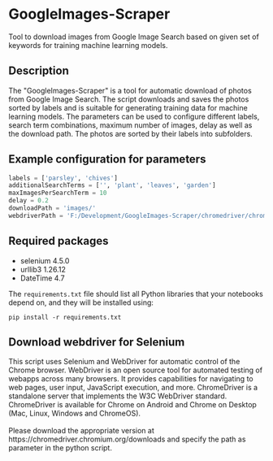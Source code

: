 # GoogleImages-Scraper
Tool to download images from Google Image Search based on given set of keywords for training machine learning models.
<br/>
<h2>Description</h2>
The "GoogleImages-Scraper" is a tool for automatic download of photos from Google Image Search. The script downloads and saves the photos sorted by labels and is suitable for generating training data for machine learning models. The parameters can be used to configure different labels, search term combinations, maximum number of images, delay as well as the download path. The photos are sorted by their labels into subfolders.

<h2>Example configuration for parameters</h2>

```python
labels = ['parsley', 'chives']
additionalSearchTerms = ['', 'plant', 'leaves', 'garden']
maxImagesPerSearchTerm = 10
delay = 0.2
downloadPath = 'images/'
webdriverPath = 'F:/Development/GoogleImages-Scraper/chromedriver/chromedriver.exe'
```

<h2>Required packages</h2>

* selenium 4.5.0 
* urllib3 1.26.12 
* DateTime 4.7

The `requirements.txt` file should list all Python libraries that your notebooks
depend on, and they will be installed using:

```
pip install -r requirements.txt
```

<h2>Download webdriver for Selenium</h2>
This script uses Selenium and WebDriver for automatic control of the Chrome browser. WebDriver is an open source tool for automated testing of webapps across many browsers. It provides capabilities for navigating to web pages, user input, JavaScript execution, and more.  ChromeDriver is a standalone server that implements the W3C WebDriver standard. ChromeDriver is available for Chrome on Android and Chrome on Desktop (Mac, Linux, Windows and ChromeOS).
<br><br>
Please download the appropriate version at https://chromedriver.chromium.org/downloads and specify the path as parameter in the python script.
